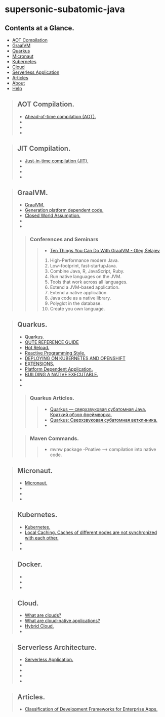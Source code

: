# supersonic-subatomic-java

## Contents at a Glance.
* [AOT Compilation](#aot-compilation)
* [GraalVM](#graalvm)
* [Quarkus](#quarkus)
* [Micronaut](#micronaut)
* [Kubernetes](#kubernetes)
* [Cloud](#cloud)
* [Serverless Application](#serverless-application)
* [Articles](#articles)
* [About](#about)
* [Help](#help)

> ## AOT Compilation.
> * [Ahead-of-time compilation (AOT).](https://www.google.com/search?q=aot+compiler&oq=AOT+compiler&aqs=chrome.0.0l8.11638j0j7&sourceid=chrome&ie=UTF-8)
> * []()
> * []()
> * []()

> ## JIT Compilation.
> * [Just-in-time compilation (JIT).](https://www.google.com/search?q=jit+compiler&oq=jit+&aqs=chrome.2.69i57j0l5j69i65l2.7170j0j7&sourceid=chrome&ie=UTF-8)
> * []()
> * []()
> * []()

> ## GraalVM.
> * [GraalVM.](https://www.graalvm.org/)
> * [Generation platform dependent code.]()
> * [Closed World Assumption.](https://www.google.com/search?q=Closed+World+Assumption+graalvm&oq=Closed+World+Assumption+graalvm&aqs=chrome..69i57.10634j0j7&sourceid=chrome&ie=UTF-8)
> * []()
> * []()
>> ### Conferences and Seminars
>>> * [Ten Things You Can Do With GraalVM - Oleg Šelajev](https://www.youtube.com/watch?v=tEaEAq0L9Pk)
>>> 1. High-Performance modern Java.
>>> 2. Low-footprint, fast-startupJava.
>>> 3. Combine Java, R, JavaScript, Ruby.
>>> 4. Run native languages on the JVM.
>>> 5. Tools that work across all languages.
>>> 6. Extend a JVM-based application.
>>> 7. Extend a native application.
>>> 8. Java code as a native library.
>>> 9. Polyglot in the database.
>>> 10. Create you own language.

> ## Quarkus.
> * [Quarkus.](https://quarkus.io/)
> * [QUTE REFERENCE GUIDE](https://quarkus.io/guides/qute-reference)
> * [Hot Reload.]()
> * [Reactive Programming Style.]()
> * [DEPLOYING ON KUBERNETES AND OPENSHIFT](https://quarkus.io/guides/deploying-to-kubernetes)
> * [EXTENSIONS.](https://quarkus.io/extensions/)
> * [Platform Dependent Application.]()
> * [BUILDING A NATIVE EXECUTABLE.](https://quarkus.io/guides/building-native-image)
> * []()
> * []()
>> ### Quarkus Articles.
>>> * [Quarkus — сверхзвуковая субатомная Java. Краткий обзор фреймворка.](https://habr.com/ru/company/haulmont/blog/443242/)
>>> * [Quarkus: Сверхзвуковая субатомная ветклиника.   ](https://habr.com/ru/company/haulmont/blog/487588/)
>>> * []()
>
>> ### Maven Commands.
>>> * mvnw package -Pnative  --> compilation into native code.

> ## Micronaut.
> * [Micronaut.](https://micronaut.io/)
> * []()
> * []()
> * []()

> ## Kubernetes.
> * [Kubernetes.](https://kubernetes.io/)
> * [Local Caching. Caches of different nodes are not synchronized with each other.]()
> * []()
> * []()

> ## Docker.
> * []()
> * []()
> * []()

> ## Cloud.
> * [What are clouds?](https://www.redhat.com/en/topics/cloud)
> * [What are cloud-native applications?](https://www.redhat.com/en/topics/cloud-native-apps)
> * [Hybrid Cloud.](https://www.google.com/search?q=hybrid+cloud&oq=hybrid&aqs=chrome.1.69i57j0l7.5308j0j7&sourceid=chrome&ie=UTF-8)
> * []()

> ## Serverless Architecture.
> * [Serverless Application.](https://www.google.com/search?q=serverless+application&oq=serverless+ap&aqs=chrome.3.69i57j0l7.13472j0j7&sourceid=chrome&ie=UTF-8)
> * []()
> * []()
> * []()
> * []()

> ## Articles.
> * [Classification of Development Frameworks for Enterprise Apps.](https://dzone.com/articles/classification-of-development-frameworks-for-enter)
